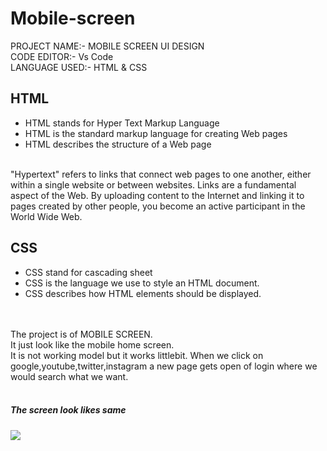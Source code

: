 # Mobile-screen
PROJECT NAME:- MOBILE SCREEN UI DESIGN<br>
CODE EDITOR:- Vs Code<br>
LANGUAGE USED:- HTML & CSS<br>
<h2>HTML</h2>
<ul>
  <li>HTML stands for Hyper Text Markup Language</li>
  <li>HTML is the standard markup language for creating Web pages</li>
  <li>HTML describes the structure of a Web page</li>
</ul>
<br>
"Hypertext" refers to links that connect web pages to one another, either within a single website or between websites. Links are a fundamental aspect of the Web. By uploading content to the Internet and linking it to pages created by other people, you become an active participant in the World Wide Web.
<br>
<h2>CSS</h2>
<UL>
  <li>CSS stand for cascading sheet</li>
  <li>CSS is the language we use to style an HTML document.</li>
  <li>CSS describes how HTML elements should be displayed.</li>
</UL>
<br>
<br>
The project is of MOBILE SCREEN.<br> It just look like the mobile home screen.<br> It is not working model but it works littlebit. When we click on google,youtube,twitter,instagram
a new page gets open of login where we would search what we want.<br><br>
<h5>The screen look likes same</h5>
<img src="C:\Users\ASUS\Desktop\Apollo-bot35_Mobile-screen - Google Chrome 22-07-2023 12_27_05.png">


